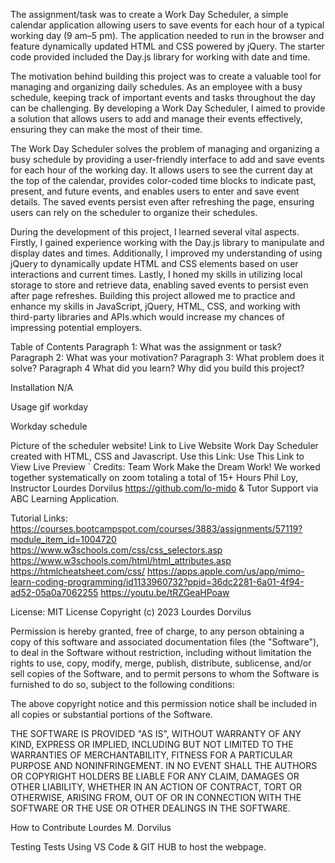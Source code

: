 The assignment/task was to create a Work Day Scheduler, a simple calendar application allowing users to save events for each hour of a typical working day (9 am–5 pm). The application needed to run in the browser and feature dynamically updated HTML and CSS powered by jQuery. The starter code provided included the Day.js library for working with date and time.

The motivation behind building this project was to create a valuable tool for managing and organizing daily schedules. As an employee with a busy schedule, keeping track of important events and tasks throughout the day can be challenging. By developing a Work Day Scheduler, I aimed to provide a solution that allows users to add and manage their events effectively, ensuring they can make the most of their time.

The Work Day Scheduler solves the problem of managing and organizing a busy schedule by providing a user-friendly interface to add and save events for each hour of the working day. It allows users to see the current day at the top of the calendar, provides color-coded time blocks to indicate past, present, and future events, and enables users to enter and save event details. The saved events persist even after refreshing the page, ensuring users can rely on the scheduler to organize their schedules.

During the development of this project, I learned several vital aspects. Firstly, I gained experience working with the Day.js library to manipulate and display dates and times. Additionally, I improved my understanding of using jQuery to dynamically update HTML and CSS elements based on user interactions and current times. Lastly, I honed my skills in utilizing local storage to store and retrieve data, enabling saved events to persist even after page refreshes. Building this project allowed me to practice and enhance my skills in JavaScript, jQuery, HTML, CSS, and working with third-party libraries and APIs.which would increase my chances of impressing potential employers.

Table of Contents
Paragraph 1: What was the assignment or task? Paragraph 2: What was your motivation? Paragraph 3: What problem does it solve? Paragraph 4 What did you learn? Why did you build this project?

Installation
N/A

Usage
gif workday

Workday schedule

Picture of the scheduler website! Link to Live Website
Work Day Scheduler created with HTML, CSS and Javascript. Use this Link: Use This Link to View Live Preview ` Credits: Team Work Make the Dream Work! We worked together systematically on zoom totaling a total of 15+ Hours Phil Loy, Instructor Lourdes Dorvilus https://github.com/lo-mido & Tutor Support via ABC Learning Application.

Tutorial Links:
https://courses.bootcampspot.com/courses/3883/assignments/57119?module_item_id=1004720 https://www.w3schools.com/css/css_selectors.asp https://www.w3schools.com/html/html_attributes.asp https://htmlcheatsheet.com/css/ https://apps.apple.com/us/app/mimo-learn-coding-programming/id1133960732?ppid=36dc2281-6a01-4f94-ad52-05a0a7062255 https://youtu.be/tRZGeaHPoaw

License: MIT License
Copyright (c) 2023 Lourdes Dorvilus

Permission is hereby granted, free of charge, to any person obtaining a copy of this software and associated documentation files (the "Software"), to deal in the Software without restriction, including without limitation the rights to use, copy, modify, merge, publish, distribute, sublicense, and/or sell copies of the Software, and to permit persons to whom the Software is furnished to do so, subject to the following conditions:

The above copyright notice and this permission notice shall be included in all copies or substantial portions of the Software.

THE SOFTWARE IS PROVIDED "AS IS", WITHOUT WARRANTY OF ANY KIND, EXPRESS OR IMPLIED, INCLUDING BUT NOT LIMITED TO THE WARRANTIES OF MERCHANTABILITY, FITNESS FOR A PARTICULAR PURPOSE AND NONINFRINGEMENT. IN NO EVENT SHALL THE AUTHORS OR COPYRIGHT HOLDERS BE LIABLE FOR ANY CLAIM, DAMAGES OR OTHER LIABILITY, WHETHER IN AN ACTION OF CONTRACT, TORT OR OTHERWISE, ARISING FROM, OUT OF OR IN CONNECTION WITH THE SOFTWARE OR THE USE OR OTHER DEALINGS IN THE SOFTWARE.

How to Contribute
Lourdes M. Dorvilus

Testing
Tests Using VS Code & GIT HUB to host the webpage.